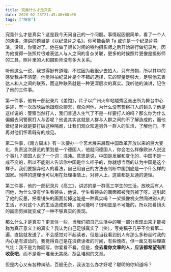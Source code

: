 ```yaml
---
title: 究竟什么才是真实
date: 2020-02-23T21:45:46+08:00
tags: ["随笔"]
---
```


究竟什么才是真实？这是我今天问自己的一个问题。事情起因很简单，看了一个人的演讲，演讲的题目是《以纪录片之名》。你可能会猜 Ta 或许是一个纪录片导演，没错，你猜对了。他在做了很长时间的特约摄影师之后开始转行做纪录片，因为他觉得一张照片很难表达人与人之间的复杂关联，更多的时候照片更像是摄影师的工具，照片里的人和摄影师没有多大关系。

听他这么一说，我觉得挺有道理，不过因为我很少去拍人，只有景物，所以其中的感受我并不清楚。他觉得拍纪录片是个不错的选择，它的容量足够大，足够他去表达人和人之间的联系，而这种联系就是一种更深层次的真实。我听他的演讲，记住了他的三件事。

第一件事，他有一部纪录片《差馆》，片子以广州火车站越秀区派出所为舞台中心讲述，有一次放映后他跟观众聊天，观众问他，为什么没有警察打人的镜头？他是这样说的：警察当然打人，我们普通人生气了不是一样要打人的吗？那么你为什么偏偏去问警察打人与否呢？他说其实这就是人群与人群之间的不了解造成的，而他做纪录片就是要打破这种隔阂，让我们观众知道另外一群人的生活，了解他们，不再对他们怀着既有的成见。

第二件事，《南方周末》有一次要办一个艺术展来展现中国改革开放以来的巨大变化，负责这次展览的策划是一个德国人，他就问德国人，你会怎么样像欧洲人说这个事儿？德国人说了一个词：混沌。意思是说，中国是发展和变化的，中国不是一成不变的，所以不能别人告诉你中国是什么样子的，你就想当然的认为中国是这个样子。我们要摒弃他人的看法，自己用自己的方法去判断中国到底是一个什么样的国家。同样的道理也可以用在处理事情上，对待人上，这些都是互通的道理。

第三件事，他的一部纪录片《高三》，讲述的是一群高三学生的生活。放映后有人问他，为什么没有学生看镜头，他说，学生看镜头的画面都被我剪掉了呀。这引起了他的反思，把看镜头的画面剪掉这能是一种真实吗？一架摄像机突然闯进别人的生活，不对这个人的生活造成影响，这可能吗？很明显是不可能的，所以把看镜头的画面剪掉就变成了一种不够真实的表现。

那么什么才是真实？更具体一些，当我们把自己生活中的哪一部分表现出来才能被称为真正意义上的真实？我认为自己足够真实了（笑），写完稿子几乎不会看第二遍，直接就发送了。不会感觉对不起读者，但是当我看到别人有那么多粉丝时我的内心是有波动的。我觉得自己是在浪费读者的时间，有些愧疚，但一面又有些理直气壮：我不是为你而写，你爱看不看。但是，**会去看你文章的人，应该都希望有所收获吧**，而不是看一堆毫无美感、胡乱堆砌的文章。

但是内心又有各种纠结，百般无奈，我该怎么办才好呢？聪明的你知道吗？

